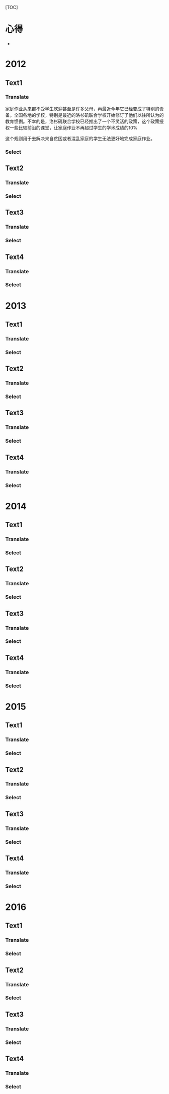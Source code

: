 [TOC]

# 心得

- 

# 2012

## Text1

### Translate

​    家庭作业从来都不受学生欢迎甚至是许多父母，再最近今年它已经变成了特别的责备。全国各地的学校，特别是最近的洛杉矶联合学校开始修订了他们以往所认为的教育惯例。不幸的是，洛杉矶联合学校已经推出了一个不灵活的政策，这个政策授权一些比较前沿的课堂，让家庭作业不再超过学生的学术成绩的10%

​    这个规则用于去解决来自贫困或者混乱家庭的学生无法更好地完成家庭作业。

### Select

## Text2

### Translate

### Select

## Text3

### Translate

### Select

## Text4

### Translate

### Select

# 2013

## Text1

### Translate

### Select

## Text2

### Translate

### Select

## Text3

### Translate

### Select

## Text4

### Translate

### Select

# 2014

## Text1

### Translate

### Select

## Text2

### Translate

### Select

## Text3

### Translate

### Select

## Text4

### Translate

### Select

# 2015

## Text1

### Translate

### Select

## Text2

### Translate

### Select

## Text3

### Translate

### Select

## Text4

### Translate

### Select

# 2016

## Text1

### Translate

### Select

## Text2

### Translate

### Select

## Text3

### Translate

### Select

## Text4

### Translate

### Select

